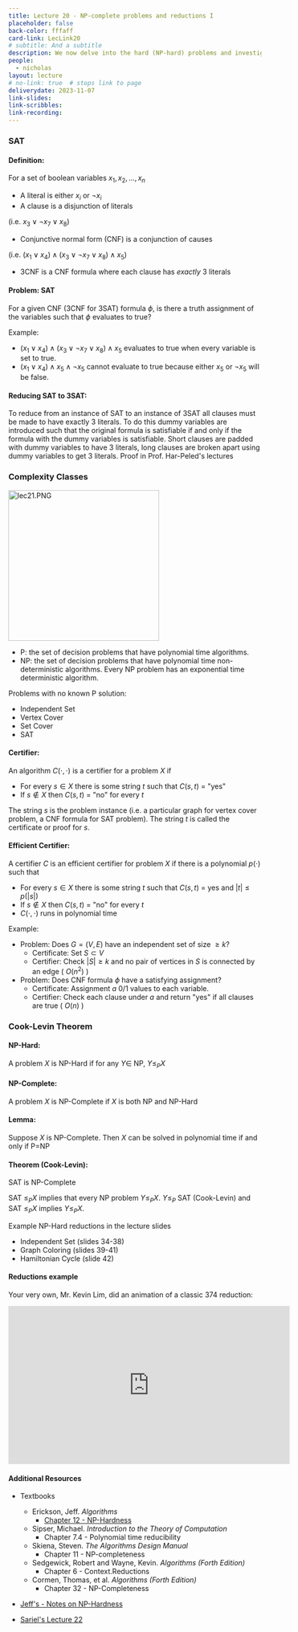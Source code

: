```yaml
---
title: Lecture 20 - NP-complete problems and reductions I
placeholder: false
back-color: fffaff
card-link: LecLink20
# subtitle: And a subtitle
description: We now delve into the hard (NP-hard) problems and investigate how to prove if a specific problem is NP, NP-hard, etc.
people:
  - nicholas
layout: lecture
# no-link: true  # stops link to page 
deliverydate: 2023-11-07
link-slides: 
link-scribbles: 
link-recording: 
---
```


### SAT
#### **Definition**:
For a set of boolean variables $x_1,x_2,...,x_n$
- A literal is either $x_i$ or $\neg x_i$
- A clause is a disjunction of literals

(i.e. $x_3 \lor \neg x_7 \lor x_8$)
- Conjunctive normal form (CNF) is a conjunction of causes 

(i.e. $(x_1 \lor x_4) \land (x_3 \lor \neg x_7 \lor x_8) \land x_5$)
- 3CNF is a CNF formula where each clause has *exactly* 3 literals

#### **Problem: SAT**
For a given CNF (3CNF for 3SAT) formula $\phi$, is there a truth assignment of the variables such that $\phi$ evaluates to true? 

Example: 
- $(x_1 \lor x_4) \land (x_3 \lor \neg x_7 \lor x_8) \land x_5$ evaluates to true when every variable is set to true.
- $(x_1 \lor x_4) \land x_5 \land \neg x_5$ cannot evaluate to true because either $x_5$ or $\neg x_5$ will be false.

#### **Reducing SAT to 3SAT:**
To reduce from an instance of SAT to an instance of 3SAT all clauses must be made to have exactly 3 literals. To do this dummy variables are introduced such that the original formula is satisfiable if and only if the formula with the dummy variables is satisfiable. Short clauses are padded with dummy variables to have 3 literals, long clauses are broken apart using dummy variables to get 3 literals.
Proof in Prof. Har-Peled's lectures

### Complexity Classes

<img src="/img/lectures/lec21.PNG" alt="lec21.PNG" style="width: 300px;">

- P: the set of decision problems that have polynomial time algorithms.
- NP: the set of decision problems that have polynomial time non-deterministic algorithms. Every NP problem has an exponential time deterministic algorithm.

Problems with no known P solution:
- Independent Set
- Vertex Cover
- Set Cover
- SAT

#### **Certifier:**
An algorithm $C(\cdot,\cdot)$ is a certifier for a problem $X$ if
- For every $s\in X$ there is some string $t$ such that $C(s,t)$ = "yes"
- If $s\not\in X$ then $C(s,t)$ = "no" for every $t$

The string $s$ is the problem instance (i.e. a particular graph for vertex cover problem, a CNF formula for SAT problem). The string $t$ is called the certificate or proof for $s$.

#### **Efficient Certifier:**
A certifier $C$ is an efficient certifier for problem $X$ if there is a polynomial $p(\cdot)$ such that 
- For every $s \in X$ there is some string $t$ such that $C(s,t)$ = yes and $|t| \leq p(|s|)$
- If $s\not\in X$ then $C(s,t)$ = "no" for every $t$
- $C(\cdot,\cdot)$ runs in polynomial time

Example:
- Problem: Does $G = (V,E)$ have an independent set of size $\geq k$?
  - Certificate: Set $S \subset V$
  - Certifier: Check $|S|\geq k$ and no pair of vertices in $S$ is connected by an edge ( $O(n^2)$ )
- Problem: Does CNF formula $\phi$ have a satisfying assignment?
  - Certificate: Assignment $a$ 0/1 values to each variable.
  - Certifier: Check each clause under $a$ and return "yes" if all clauses are true ( $O(n)$ )


### Cook-Levin Theorem

#### **NP-Hard:**
A problem $X$ is NP-Hard if for any $Y \in$ NP, $Y \leq_P X$

#### **NP-Complete:**
A problem $X$ is NP-Complete if $X$ is both NP and NP-Hard

#### **Lemma:**
Suppose $X$ is NP-Complete. Then $X$ can be solved in polynomial time if and only if P=NP

#### **Theorem (Cook-Levin):**
SAT is NP-Complete

SAT $\leq_P X$ implies that every NP problem $Y\leq_P X$. $Y\leq_P$ SAT (Cook-Levin) and SAT $\leq_P X$ implies $Y\leq_P X$.

Example NP-Hard reductions in the lecture slides
- Independent Set (slides 34-38)
- Graph Coloring (slides 39-41)
- Hamiltonian Cycle (slide 42)

<h4> Reductions example </h4>

Your very own, Mr. Kevin Lim, did an animation of a classic 374 reduction:

<iframe width="560" height="315" src="https://www.youtube.com/embed/aWWXXwp1Ya8" title="YouTube video player" frameborder="0" allow="accelerometer; autoplay; clipboard-write; encrypted-media; gyroscope; picture-in-picture; web-share" allowfullscreen></iframe>


<h4>Additional Resources</h4>

* Textbooks 
  * Erickson, Jeff. *Algorithms* 
    * [Chapter 12 - NP-Hardness](https://jeffe.cs.illinois.edu/teaching/algorithms/book/12-nphard.pdf)
  * Sipser, Michael. *Introduction to the Theory of Computation*
    * Chapter 7.4 - Polynomial time reducibility
  * Skiena, Steven. *The Algorithms Design Manual*
    * Chapter 11 - NP-completeness
  * Sedgewick, Robert and Wayne, Kevin. *Algorithms (Forth Edition)*
    * Chapter 6 - Context.Reductions
  * Cormen, Thomas, et al. *Algorithms (Forth Edition)*
    * Chapter 32 - NP-Completeness 
  

* [Jeff's - Notes on NP-Hardness](https://jeffe.cs.illinois.edu/teaching/algorithms/book/12-nphard.pdf)
* [Sariel's Lecture 22](https://www.youtube.com/watch?v=nOhojw1lpGI&list=PLaEwgrahG-LpMTgfekHiBLrpQ_0rduycb&pp=iAQB) 















